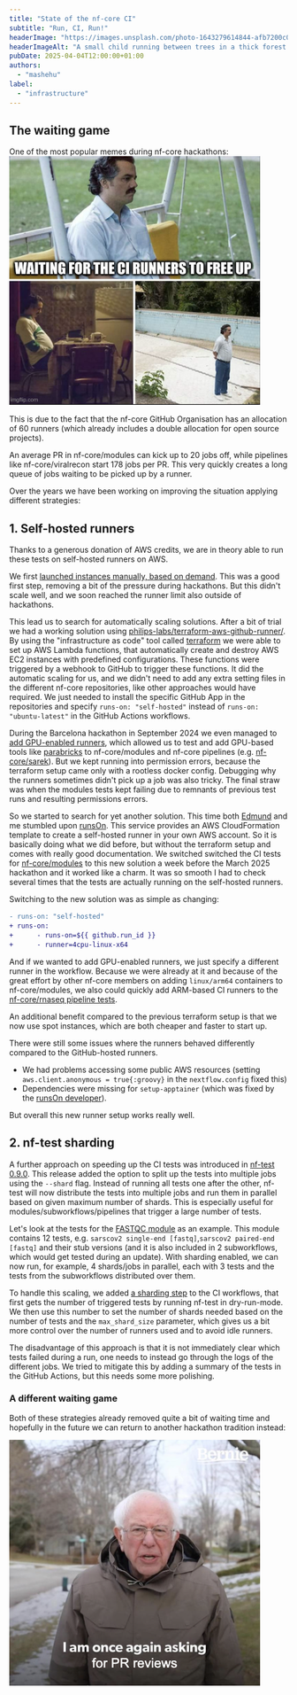 ```yaml
---
title: "State of the nf-core CI"
subtitle: "Run, CI, Run!"
headerImage: "https://images.unsplash.com/photo-1643279614844-afb7200c0095"
headerImageAlt: "A small child running between trees in a thick forest."
pubDate: 2025-04-04T12:00:00+01:00
authors:
  - "mashehu"
label:
  - "infrastructure"
---
```


## The waiting game

One of the most popular memes during nf-core hackathons:
![Pablo Escobar from the series Narcos waiting in different positions with the caption "Waiting](../../../assets/images/blog/state-of-nf-core-CI/ci-waiting-meme.png)

This is due to the fact that the nf-core GitHub Organisation has an allocation of 60 runners (which already includes a double allocation for open source projects).

An average PR in nf-core/modules can kick up to 20 jobs off, while pipelines like nf-core/viralrecon start 178 jobs per PR.
This very quickly creates a long queue of jobs waiting to be picked up by a runner.

Over the years we have been working on improving the situation applying different strategies:

## 1. Self-hosted runners

Thanks to a generous donation of AWS credits, we are in theory able to run these tests on self-hosted runners on AWS.

We first [launched instances manually, based on demand](https://github.com/nf-core/tools/issues/1940).
This was a good first step, removing a bit of the pressure during hackathons.
But this didn't scale well, and we soon reached the runner limit also outside of hackathons.

This lead us to search for automatically scaling solutions. After a bit of trial we had a working solution using [philips-labs/terraform-aws-github-runner/](https://github.com/philips-labs/terraform-aws-github-runner). By using the "infrastructure as code" tool called [terraform](https://www.terraform.io/) we were able to set up AWS Lambda functions, that automatically create and destroy AWS EC2 instances with predefined configurations.
These functions were triggered by a webhook to GitHub to trigger these functions.
It did the automatic scaling for us, and we didn't need to add any extra setting files in the different nf-core repositories, like other approaches would have required. We just needed to install the specific GitHub App in the repositories and specify `runs-on: "self-hosted"` instead of `runs-on: "ubuntu-latest"` in the GitHub Actions workflows.

During the Barcelona hackathon in September 2024 we even managed to [add GPU-enabled runners](https://github.com/nf-core/actions-runners/pull/10), which allowed us to test and add GPU-based tools like [parabricks](https://docs.nvidia.com/clara/parabricks/latest/index.html) to nf-core/modules and nf-core pipelines (e.g. [nf-core/sarek](https://github.com/nf-core/sarek/issues/1853)).
But we kept running into permission errors, because the terraform setup came only with a rootless docker config. Debugging why the runners sometimes didn't pick up a job was also tricky. The final straw was when the modules tests kept failing due to remnants of previous test runs and resulting permissions errors.

So we started to search for yet another solution. This time both [Edmund](https://github.com/edmundmiller) and me stumbled upon [runsOn](https://runs-on.com/).
This service provides an AWS CloudFormation template to create a self-hosted runner in your own AWS account. So it is basically doing what we did before, but without the terraform setup and comes with really good documentation.
We switched switched the CI tests for [nf-core/modules](https://github.com/nf-core/modules/pull/7840) to this new solution a week before the March 2025 hackathon and it worked like a charm.
It was so smooth I had to check several times that the tests are actually running on the self-hosted runners.

Switching to the new solution was as simple as changing:

```diff title="nf-core/modules/.github/workflows/nf-test.yml"
- runs-on: "self-hosted"
+ runs-on:
+      - runs-on=${{ github.run_id }}
+      - runner=4cpu-linux-x64
```

And if we wanted to add GPU-enabled runners, we just specify a different runner in the workflow.
Because we were already at it and because of the great effort by other nf-core members on adding `linux/arm64` containers to nf-core/modules, we also could quickly add ARM-based CI runners to the [nf-core/rnaseq pipeline tests](https://github.com/nf-core/rnaseq/pull/1530).

An additional benefit compared to the previous terraform setup is that we now use spot instances, which are both cheaper and faster to start up.

There were still some issues where the runners behaved differently compared to the GitHub-hosted runners.

- We had problems accessing some public AWS resources (setting `aws.client.anonymous = true{:groovy}` in the `nextflow.config` fixed this)
- Dependencies were missing for `setup-apptainer` (which was fixed by the [runsOn developer](https://github.com/runs-on/runs-on/releases/tag/v2.7.0)).

But overall this new runner setup works really well.

## 2. nf-test sharding

A further approach on speeding up the CI tests was introduced in [nf-test 0.9.0](https://github.com/askimed/nf-test/releases/tag/v0.9.0).
This release added the option to split up the tests into multiple jobs using the `--shard` flag.
Instead of running all tests one after the other, nf-test will now distribute the tests into multiple jobs and run them in parallel based on given maximum number of shards.
This is especially useful for modules/subworkflows/pipelines that trigger a large number of tests.

Let's look at the tests for the [FASTQC module](https://github.com/nf-core/modules/blob/master/modules/nf-core/fastqc/tests/main.nf.test) as an example. This module contains 12 tests, e.g. `sarscov2 single-end [fastq]`,`sarscov2 paired-end [fastq]` and their stub versions (and it is also included in 2 subworkflows, which would get tested during an update).
With sharding enabled, we can now run, for example, 4 shards/jobs in parallel, each with 3 tests and the tests from the subworkflows distributed over them.

To handle this scaling, we added [a sharding step](https://github.com/nf-core/modules/blob/master/.github/actions/get-shards/action.yml) to the CI workflows, that first gets the number of triggered tests by running nf-test in dry-run-mode.
We then use this number to set the number of shards needed based on the number of tests and the `max_shard_size` parameter, which gives us a bit more control over the number of runners used and to avoid idle runners.

The disadvantage of this approach is that it is not immediately clear which tests failed during a run, one needs to instead go through the logs of the different jobs.
We tried to mitigate this by adding a summary of the tests in the GitHub Actions, but this needs some more polishing.

### A different waiting game

Both of these strategies already removed quite a bit of waiting time and hopefully in the future we can return to another hackathon tradition instead:

![Bernie Sanders meme with the caption: "I am once again asking for PR reviews"](../../../assets/images/blog/state-of-nf-core-CI/pr-review-bernie-meme.png)
